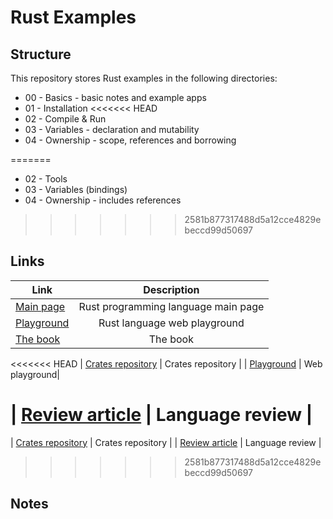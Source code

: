 # Rust Examples

## Structure

This repository stores Rust examples in the following directories:

 * 00 - Basics - basic notes and example apps
 * 01 - Installation
<<<<<<< HEAD
 * 02 - Compile & Run
 * 03 - Variables - declaration and mutability
 * 04 - Ownership - scope, references and borrowing

=======
 * 02 - Tools
 * 03 - Variables (bindings)
 * 04 - Ownership - includes references
>>>>>>> 2581b877317488d5a12cce4829ebeccd99d50697

 ## Links
 
  Link                                                           | Description                                    |
| -------------------------------------------------------------- |:----------------------------------------------:|
| [Main page](https://www.rust-lang.org/)                        | Rust programming language main page            |
| [Playground](https://play.rust-lang.org)                       | Rust language web playground
| [The book](https://doc.rust-lang.org/book/)                    | The book                                       |
<<<<<<< HEAD
| [Crates repository](https://crates.io/)                                 | Crates repository |
| [Playground](<https://play.rust-lang.org/>)                                 | Web playground|


| [Review article](https://hackernoon.com/programming-in-rust-the-good-the-bad-the-ugly-d06f8d8b7738)                 | Language review |
=======
| [Crates repository](https://crates.io/)                        | Crates repository |
| [Review article](https://hackernoon.com/programming-in-rust-the-good-the-bad-the-ugly-d06f8d8b7738)   | Language review |
>>>>>>> 2581b877317488d5a12cce4829ebeccd99d50697


## Notes

 